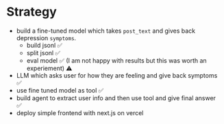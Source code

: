 # Strategy

- build a fine-tuned model which takes `post_text` and gives back depression `symptoms`.
  - build jsonl ✅
  - split jsonl ✅
  - eval model ✅ (I am not happy with results but this was worth an experiement) ⚠️
- LLM which asks user for how they are feeling and give back symptoms ✅
- use fine tuned model as tool ✅
- build agent to extract user info and then use tool and give final answer ✅
- deploy simple frontend with next.js on vercel 